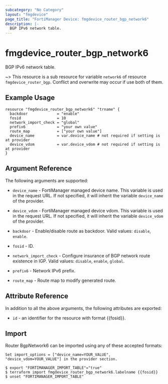 ```yaml
---
subcategory: "No Category"
layout: "fmgdevice"
page_title: "FortiManager Device: fmgdevice_router_bgp_network6"
description: |-
  BGP IPv6 network table.
---
```


# fmgdevice_router_bgp_network6
BGP IPv6 network table.

~> This resource is a sub resource for variable `network6` of resource `fmgdevice_router_bgp`. Conflict and overwrite may occur if use both of them.



## Example Usage

```hcl
resource "fmgdevice_router_bgp_network6" "trname" {
  backdoor             = "enable"
  fosid                = 10
  network_import_check = "global"
  prefix6              = "your own value"
  route_map            = ["your own value"]
  device_name          = var.device_name # not required if setting is at provider
  device_vdom          = var.device_vdom # not required if setting is at provider
}
```

## Argument Reference


The following arguments are supported:

* `device_name` - FortiManager managed device name. This variable is used in the request URL. If not specified, it will inherit the variable `device_name` of the provider.
* `device_vdom` - FortiManager managed device vdom. This variable is used in the request URL. If not specified, it will inherit the variable `device_vdom` of the provider.

* `backdoor` - Enable/disable route as backdoor. Valid values: `disable`, `enable`.

* `fosid` - ID.
* `network_import_check` - Configure insurance of BGP network route existence in IGP. Valid values: `disable`, `enable`, `global`.

* `prefix6` - Network IPv6 prefix.
* `route_map` - Route map to modify generated route.


## Attribute Reference

In addition to all the above arguments, the following attributes are exported:
* `id` - an identifier for the resource with format {{fosid}}.

## Import

Router BgpNetwork6 can be imported using any of these accepted formats:
```
Set import_options = ["device_name=YOUR_VALUE", "device_vdom=YOUR_VALUE"] in the provider section.

$ export "FORTIMANAGER_IMPORT_TABLE"="true"
$ terraform import fmgdevice_router_bgp_network6.labelname {{fosid}}
$ unset "FORTIMANAGER_IMPORT_TABLE"
```

